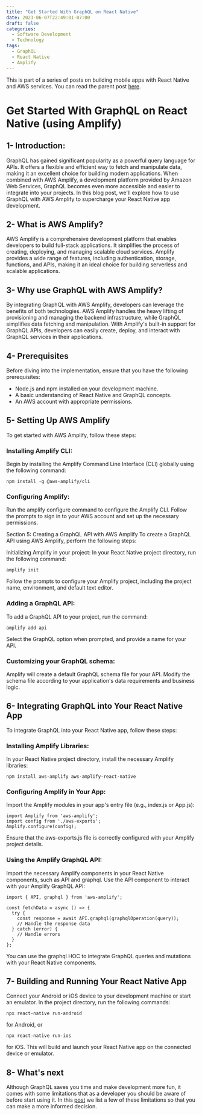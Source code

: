 ```yaml
---
title: "Get Started With GraphQL on React Native"
date: 2023-06-07T22:49:01-07:00
draft: false
categories:
  - Software Development
  - Technology
tags:
  - GraphQL
  - React Native
  - Amplify
---
```


This is part of a series of posts on building mobile apps with React Native
and AWS services. You can read the parent post
[here](https://www.comparepriceacross.com/post/building_phone_apps_with_react_native_and_amazon_services/).

# Get Started With GraphQL on React Native (using Amplify)

## 1- Introduction:
GraphQL has gained significant popularity as a powerful query language for APIs. It offers a flexible and efficient way to fetch and manipulate data, making it an excellent choice for building modern applications. When combined with AWS Amplify, a development platform provided by Amazon Web Services, GraphQL becomes even more accessible and easier to integrate into your projects. In this blog post, we'll explore how to use GraphQL with AWS Amplify to supercharge your React Native app development.

## 2- What is AWS Amplify?
AWS Amplify is a comprehensive development platform that enables developers to build full-stack applications. It simplifies the process of creating, deploying, and managing scalable cloud services. Amplify provides a wide range of features, including authentication, storage, functions, and APIs, making it an ideal choice for building serverless and scalable applications.

## 3- Why use GraphQL with AWS Amplify?
By integrating GraphQL with AWS Amplify, developers can leverage the benefits of both technologies. AWS Amplify handles the heavy lifting of provisioning and managing the backend infrastructure, while GraphQL simplifies data fetching and manipulation. With Amplify's built-in support for GraphQL APIs, developers can easily create, deploy, and interact with GraphQL services in their applications.

## 4- Prerequisites
Before diving into the implementation, ensure that you have the following prerequisites:

- Node.js and npm installed on your development machine.
- A basic understanding of React Native and GraphQL concepts.
- An AWS account with appropriate permissions.

<script async src="https://pagead2.googlesyndication.com/pagead/js/adsbygoogle.js"></script>
<!-- cpa -->
<ins class="adsbygoogle"
     style="display:block"
     data-ad-client="ca-pub-2843564932689995"
     data-ad-slot="3526097725"
     data-ad-format="auto"
     data-full-width-responsive="true"></ins>
<script>
     (adsbygoogle = window.adsbygoogle || []).push({});
</script>

## 5- Setting Up AWS Amplify
To get started with AWS Amplify, follow these steps:

### Installing Amplify CLI:
Begin by installing the Amplify Command Line Interface (CLI) globally using the following command:

```
npm install -g @aws-amplify/cli
```

### Configuring Amplify:

Run the amplify configure command to configure the Amplify CLI. Follow the prompts to sign in to your AWS account and set up the necessary permissions.

Section 5: Creating a GraphQL API with AWS Amplify
To create a GraphQL API using AWS Amplify, perform the following steps:

Initializing Amplify in your project:
In your React Native project directory, run the following command:
```
amplify init
```
Follow the prompts to configure your Amplify project, including the project name, environment, and default text editor.

### Adding a GraphQL API:
To add a GraphQL API to your project, run the command:
```
amplify add api
```

Select the GraphQL option when prompted, and provide a name for your API.

### Customizing your GraphQL schema:
Amplify will create a default GraphQL schema file for your API. Modify the schema file according to your application's data requirements and business logic.

## 6- Integrating GraphQL into Your React Native App

To integrate GraphQL into your React Native app, follow these steps:

### Installing Amplify Libraries:
In your React Native project directory, install the necessary Amplify libraries:
```
npm install aws-amplify aws-amplify-react-native
```

### Configuring Amplify in Your App:
Import the Amplify modules in your app's entry file (e.g., index.js or App.js):
```
import Amplify from 'aws-amplify';
import config from './aws-exports';
Amplify.configure(config);
```

Ensure that the aws-exports.js file is correctly configured with your Amplify project details.

### Using the Amplify GraphQL API:
Import the necessary Amplify components in your React Native components, such as API and graphql. Use the API component to interact with your Amplify GraphQL API:
```
import { API, graphql } from 'aws-amplify';

const fetchData = async () => {
  try {
    const response = await API.graphql(graphqlOperation(query));
    // Handle the response data
  } catch (error) {
    // Handle errors
  }
};
```

You can use the graphql HOC to integrate GraphQL queries and mutations with your React Native components.

## 7- Building and Running Your React Native App
Connect your Android or iOS device to your development machine or start an emulator. In the project directory, run the following commands:
```
npx react-native run-android
```

for Android, or

```
npx react-native run-ios
```

for iOS. This will build and launch your React Native app on the connected device or emulator.

## 8- What's next
Although GraphQL saves you time and make development more fun, it comes with some limitations that as a developer you should be aware of before start using it. In this [post](http://test.com) we list a few of these limitations so that you can make a more informed decision.

